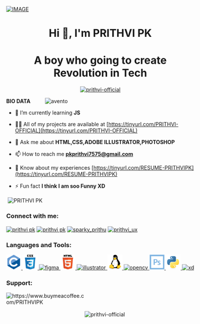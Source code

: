[![IMAGE](https://i.ibb.co/syqJJcY/COVER-PAGE.png)](https://prithvi-official.github.io/PRITHVI-OFFICIAL/)
<h1 align="center">Hi 👋, I'm PRITHVI PK</h1>
<h1 align="center">A boy who going to create Revolution in Tech</h1>
<p align="center"> <a href="https://github.com/ryo-ma/github-profile-trophy"><img src="https://github-profile-trophy.vercel.app/?username=prithvi-official" alt="prithvi-official" /></a> </p>
<img align="right" alt="avento" width="400" src="https://cdn.dribbble.com/users/1292677/screenshots/6139167/avento.gif">

 **BIO DATA**

- 🌱 I’m currently learning **JS**


- 👨‍💻 All of my projects are available at [https://tinyurl.com/PRITHVI-OFFICIAL](https://tinyurl.com/PRITHVI-OFFICIAL)


- 💬 Ask me about **HTML,CSS,ADOBE ILLUSTRATOR,PHOTOSHOP**


- 📫 How to reach me **pkprithvi7575@gmail.com**


- 📄 Know about my experiences [https://tinyurl.com/RESUME-PRITHVIPK](https://tinyurl.com/RESUME-PRITHVIPK)


- ⚡ Fun fact **I think I am soo Funny XD**

<p>&nbsp;<img align="center" src="https://github-readme-stats.vercel.app/api?username=PRITHVI-OFFICIAL&show_icons=true&locale=en" alt="PRITHVI PK" /></p>




<h3 align="left">Connect with me:</h3>
<p align="left">
<a href="https://linkedin.com/in/PRITHVI-PK" target="blank"><img align="center" src="https://raw.githubusercontent.com/rahuldkjain/github-profile-readme-generator/master/src/images/icons/Social/linked-in-alt.svg" alt="prithvi pk" height="30" width="40" /></a>
<a href="https://www.facebook.com/prithupkzz.prithupkzz/" target="blank"><img align="center" src="https://raw.githubusercontent.com/rahuldkjain/github-profile-readme-generator/master/src/images/icons/Social/facebook.svg" alt="prithvi pk" height="30" width="40" /></a>
<a href="https://www.instagram.com/sparky_prithu/" target="blank"><img align="center" src="https://raw.githubusercontent.com/rahuldkjain/github-profile-readme-generator/master/src/images/icons/Social/instagram.svg" alt="sparky_prithu" height="30" width="40" /></a>
<a href="https://dribbble.com/prithvi_ux" target="blank"><img align="center" src="https://raw.githubusercontent.com/rahuldkjain/github-profile-readme-generator/master/src/images/icons/Social/dribbble.svg" alt="prithvi_ux" height="30" width="40" /></a>
</p>





<h3 align="left">Languages and Tools:</h3>
<p align="left"> <a href="https://www.cprogramming.com/" target="_blank"> <img src="https://raw.githubusercontent.com/devicons/devicon/master/icons/c/c-original.svg" alt="c" width="40" height="40"/> </a> <a href="https://www.w3schools.com/css/" target="_blank"> <img src="https://raw.githubusercontent.com/devicons/devicon/master/icons/css3/css3-original-wordmark.svg" alt="css3" width="40" height="40"/> </a> <a href="https://www.figma.com/" target="_blank"> <img src="https://www.vectorlogo.zone/logos/figma/figma-icon.svg" alt="figma" width="40" height="40"/> </a> <a href="https://www.w3.org/html/" target="_blank"> <img src="https://raw.githubusercontent.com/devicons/devicon/master/icons/html5/html5-original-wordmark.svg" alt="html5" width="40" height="40"/> </a> <a href="https://www.adobe.com/in/products/illustrator.html" target="_blank"> <img src="https://www.vectorlogo.zone/logos/adobe_illustrator/adobe_illustrator-icon.svg" alt="illustrator" width="40" height="40"/> </a> <a href="https://www.linux.org/" target="_blank"> <img src="https://raw.githubusercontent.com/devicons/devicon/master/icons/linux/linux-original.svg" alt="linux" width="40" height="40"/> </a> <a href="https://opencv.org/" target="_blank"> <img src="https://www.vectorlogo.zone/logos/opencv/opencv-icon.svg" alt="opencv" width="40" height="40"/> </a> <a href="https://www.photoshop.com/en" target="_blank"> <img src="https://raw.githubusercontent.com/devicons/devicon/master/icons/photoshop/photoshop-line.svg" alt="photoshop" width="40" height="40"/> </a> <a href="https://www.python.org" target="_blank"> <img src="https://raw.githubusercontent.com/devicons/devicon/master/icons/python/python-original.svg" alt="python" width="40" height="40"/> </a> <a href="https://www.adobe.com/products/xd.html" target="_blank"> <img src="https://cdn.worldvectorlogo.com/logos/adobe-xd.svg" alt="xd" width="40" height="40"/> </a> </p>

<h3 align="left">Support:</h3>
<p><a href="https://www.buymeacoffee.com/https://www.buymeacoffee.com/PRITHVIPK"> <img align="left" src="https://cdn.buymeacoffee.com/buttons/v2/default-yellow.png" height="50" width="210" alt="https://www.buymeacoffee.com/PRITHVIPK" /></a></p><br><br>

<p><img align="center" src="https://github-readme-streak-stats.herokuapp.com/?user=prithvi-official&" alt="prithvi-official" /></p>









